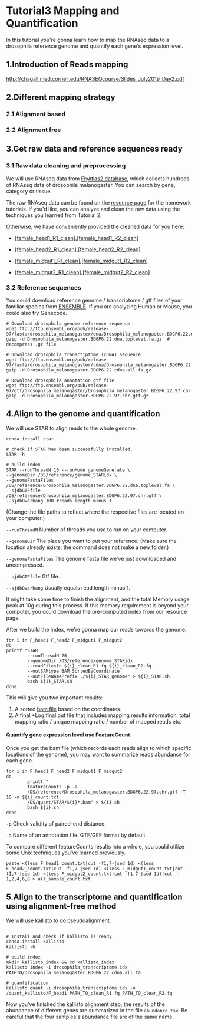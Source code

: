 # Tutorial3 Mapping and Quantification
In this tutorial you're gonna learn how to map the RNAseq data to a drosophila reference genome and quantify each gene's expression level. 

## 1.Introduction of Reads mapping
http://chagall.med.cornell.edu/RNASEQcourse/Slides_July2019_Day2.pdf

## 2.Different mapping strategy 
### 2.1 Alignment based
### 2.2 Alignment free

## 3.Get raw data and reference sequences ready
### 3.1 Raw data cleaning and preprocessing
We will use RNAseq data from [FlyAtlas2 database](http://flyatlas.gla.ac.uk/FlyAtlas2/index.html), which collects hundreds of RNAseq data of drosophila melanogaster. You can search by gene, category or tissue.

The raw RNAseq data can be found on the [resource page](https://github.com/Irenexzwen/BIOE183/blob/master/README.md) for the homework tutorials. If you'd like, you can analyze and clean the raw data using the techniques you learned from Tutorial 2.

Otherwise, we have conveniently provided the cleaned data for you here:
- [[female_head1_R1_clean]](http://sysbio.ucsd.edu/public/wenxingzhao/CourseFall2019/DS_raw/F_head1_clean_R1.fq),[[female_head1_R2_clean]](http://sysbio.ucsd.edu/public/wenxingzhao/CourseFall2019/DS_raw/F_head1_clean_R2.fq)
                   
- [[female_head2_R1_clean]](http://sysbio.ucsd.edu/public/wenxingzhao/CourseFall2019/DS_raw/F_head2_clean_R1.fq),[[female_head2_R2_clean]](http://sysbio.ucsd.edu/public/wenxingzhao/CourseFall2019/DS_raw/F_head2_clean_R2.fq)

- [[female_midgut1_R1_clean]](http://sysbio.ucsd.edu/public/wenxingzhao/CourseFall2019/DS_raw/F_midgut1_clean_R1.fq),[[female_midgut1_R2_clean]](http://sysbio.ucsd.edu/public/wenxingzhao/CourseFall2019/DS_raw/F_midgut1_clean_R2.fq)
                     
- [[female_midgut2_R1_clean]](http://sysbio.ucsd.edu/public/wenxingzhao/CourseFall2019/DS_raw/F_midgut2_clean_R1.fq),[[female_midgut2_R2_clean]](http://sysbio.ucsd.edu/public/wenxingzhao/CourseFall2019/DS_raw/F_midgut2_clean_R2.fq)

### 3.2 Reference sequences
You could download reference genome / transcriptome / gtf files of your familiar species from [ENSEMBLE](https://uswest.ensembl.org/info/data/ftp/index.html).
If you are analyzing Human or Mouse, you could also try Genecode.

```Shell
# Download drosophila genome reference sequence 
wget ftp://ftp.ensembl.org/pub/release-97/fasta/drosophila_melanogaster/dna/Drosophila_melanogaster.BDGP6.22.dna.toplevel.fa.gz
gzip -d Drosophila_melanogaster.BDGP6.22.dna.toplevel.fa.gz  # decompress .gz file 

# Download drosophila transctiptome (cDNA) sequence
wget ftp://ftp.ensembl.org/pub/release-97/fasta/drosophila_melanogaster/cdna/Drosophila_melanogaster.BDGP6.22.cdna.all.fa.gz
gzip -d Drosophila_melanogaster.BDGP6.22.cdna.all.fa.gz

# Download drosophila annotation gtf file
wget ftp://ftp.ensembl.org/pub/release-97/gtf/drosophila_melanogaster/Drosophila_melanogaster.BDGP6.22.97.chr.gtf.gz
gzip -d Drosophila_melanogaster.BDGP6.22.97.chr.gtf.gz
```
## 4.Align to the genome and quantification
We will use STAR to align reads to the whole genome.
```Shell
conda install star

# check if STAR has been successfully installed.
STAR -h 

# build index
STAR --runThreadN 10 --runMode genomeGenerate \
--genomeDir /DS/reference/genome_STARidx \
--genomeFastaFiles /DS/reference/Drosophila_melanogaster.BDGP6.22.dna.toplevel.fa \
--sjdbGTFfile /DS/reference/Drosophila_melanogaster.BDGP6.22.97.chr.gtf \
--sjdbOverhang 100 #reads length minus 1                                               
```
(Change the file paths to reflect where the respective files are located on your computer.)

`--runThreadN` Number of threads you use to run on your computer.  

`--genomeDir` The place you want to put your reference. (Make sure the location already exists; the command does not make a new folder.)

`--genomeFastaFiles` The genome fasta file we've just downloaded and uncompressed.  

`--sjdbGTFfile` Gtf file.  

`--sjdbOverhang` Usually equals read length minus 1.  

It might take some time to finish the alignment, and the total Memory usage peak at 10g during this process. If this memory requirement is beyond your computer, you could download the pre-computed index from our resource page. 

After we build the index, we're gonna map our reads towards the genome.
```Shell
for i in F_head1 F_head2 F_midgut1 F_midgut2
do
printf "STAR 
        --runThreadN 20 
        --genomeDir /DS/reference/genome_STARidx 
        --readFilesIn ${i}_clean_R1.fq ${i}_clean_R2.fq 
        --outSAMtype BAM SortedByCoordinate 
        --outFileNamePrefix ./${i}_STAR_genome" > ${i}_STAR.sh
        bash ${i}_STAR.sh 
done
```
This will give you two important results:
1) A sorted [bam file](https://support.illumina.com/help/BS_App_RNASeq_Alignment_OLH_1000000006112/Content/Source/Informatics/BAM-Format.htm) based on the coordinates.
2) A final \*Log.final.out file that includes mapping results information: total mapping ratio / unique mapping ratio / number of mapped reads etc. 
 
#### Quantify gene expression level use FeatureCount
Once you get the bam file (which records each reads align to which specific locations of the genome), you may want to summarize reads abundance for each gene.   
```Shell
for i in F_head1 F_head2 F_midgut1 F_midgut2
do
        printf "
        featureCounts -p -a                                 
        /DS/reference/Drosophila_melanogaster.BDGP6.22.97.chr.gtf -T 10 -o ${i}_count.txt 
        /DS/quant/STAR/${i}*.bam" > ${i}.sh
        bash ${i}.sh 
done

```
`-p` Check validity of paired-end distance.  

`-a` Name of an annotation file. GTF/GFF format by default.

To compare different featureCounts results into a whole, you could utilize some Unix techniques you've learned previously.
```Shell
paste <(less F_head1_count.txt|cut -f1,7-|sed 1d) <(less F_head2_count.txt|cut -f1,7-|sed 1d) <(less F_midgut1_count.txt|cut -f1,7-|sed 1d) <(less F_midgut2_count.txt|cut -f1,7-|sed 1d)|cut -f 1,2,4,6,8 > all_sample_count.txt

```


## 5.Align to the transcriptome and quantification using alignment-free method
We will use kallisto to do pseudoalignment. 
```Shell

# Install and check if kallisto is ready
conda install kallisto
kallisto -h

# build index
mkdir kallisto_index && cd kallisto_index
kallisto index -i drosophila_transcriptome.idx PATHTO/Drosophila_melanogaster.BDGP6.22.cdna.all.fa

# quantification
kallisto quant -i drosophila_transcriptome.idx -o /quant_kallisto/F_head1 PATH_TO_clean_R1.fq PATH_TO_clean_R2.fq
```

Now you've finished the kallisto alignment step, the results of the abundance of different genes are summarized in the file 
`abundance.tsv`. Be careful that the four samples's abundance file are of the same name. 







